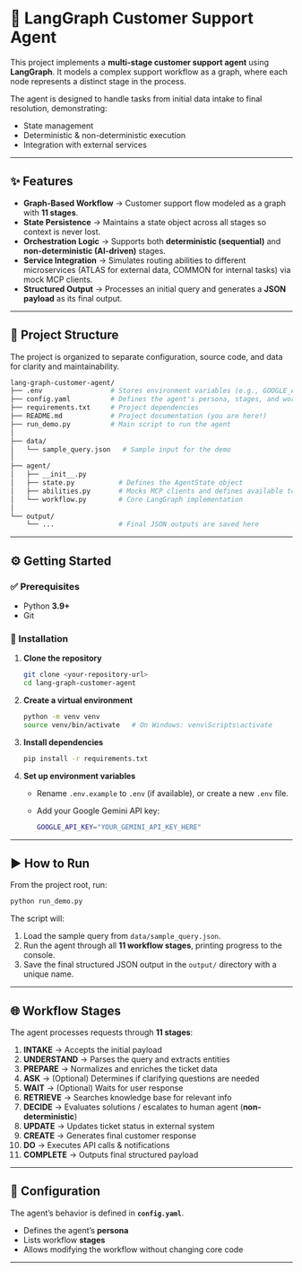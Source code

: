 # 🤖 LangGraph Customer Support Agent

This project implements a **multi-stage customer support agent** using **LangGraph**. It models a complex support workflow as a graph, where each node represents a distinct stage in the process.

The agent is designed to handle tasks from initial data intake to final resolution, demonstrating:

* State management
* Deterministic & non-deterministic execution
* Integration with external services

---

## ✨ Features

* **Graph-Based Workflow** → Customer support flow modeled as a graph with **11 stages**.
* **State Persistence** → Maintains a state object across all stages so context is never lost.
* **Orchestration Logic** → Supports both **deterministic (sequential)** and **non-deterministic (AI-driven)** stages.
* **Service Integration** → Simulates routing abilities to different microservices (ATLAS for external data, COMMON for internal tasks) via mock MCP clients.
* **Structured Output** → Processes an initial query and generates a **JSON payload** as its final output.

---

## 📂 Project Structure

The project is organized to separate configuration, source code, and data for clarity and maintainability.

```bash
lang-graph-customer-agent/
├── .env                 # Stores environment variables (e.g., GOOGLE_API_KEY)
├── config.yaml          # Defines the agent's persona, stages, and workflow
├── requirements.txt     # Project dependencies
├── README.md            # Project documentation (you are here!)
├── run_demo.py          # Main script to run the agent
│
├── data/
│   └── sample_query.json   # Sample input for the demo
│
├── agent/
│   ├── __init__.py
│   ├── state.py           # Defines the AgentState object
│   ├── abilities.py       # Mocks MCP clients and defines available tools
│   └── workflow.py        # Core LangGraph implementation
│
└── output/
    └── ...                # Final JSON outputs are saved here
```

---

## ⚙️ Getting Started

### ✅ Prerequisites

* Python **3.9+**
* Git

### 🔧 Installation

1. **Clone the repository**

   ```bash
   git clone <your-repository-url>
   cd lang-graph-customer-agent
   ```

2. **Create a virtual environment**

   ```bash
   python -m venv venv
   source venv/bin/activate   # On Windows: venv\Scripts\activate
   ```

3. **Install dependencies**

   ```bash
   pip install -r requirements.txt
   ```

4. **Set up environment variables**

   * Rename `.env.example` to `.env` (if available), or create a new `.env` file.
   * Add your Google Gemini API key:

     ```bash
     GOOGLE_API_KEY="YOUR_GEMINI_API_KEY_HERE"
     ```

---

## ▶️ How to Run

From the project root, run:

```bash
python run_demo.py
```

The script will:

1. Load the sample query from `data/sample_query.json`.
2. Run the agent through all **11 workflow stages**, printing progress to the console.
3. Save the final structured JSON output in the `output/` directory with a unique name.

---

## 🌐 Workflow Stages

The agent processes requests through **11 stages**:

1. **INTAKE** → Accepts the initial payload
2. **UNDERSTAND** → Parses the query and extracts entities
3. **PREPARE** → Normalizes and enriches the ticket data
4. **ASK** → (Optional) Determines if clarifying questions are needed
5. **WAIT** → (Optional) Waits for user response
6. **RETRIEVE** → Searches knowledge base for relevant info
7. **DECIDE** → Evaluates solutions / escalates to human agent (**non-deterministic**)
8. **UPDATE** → Updates ticket status in external system
9. **CREATE** → Generates final customer response
10. **DO** → Executes API calls & notifications
11. **COMPLETE** → Outputs final structured payload

---

## 📜 Configuration

The agent’s behavior is defined in **`config.yaml`**.

* Defines the agent’s **persona**
* Lists workflow **stages**
* Allows modifying the workflow without changing core code

---


